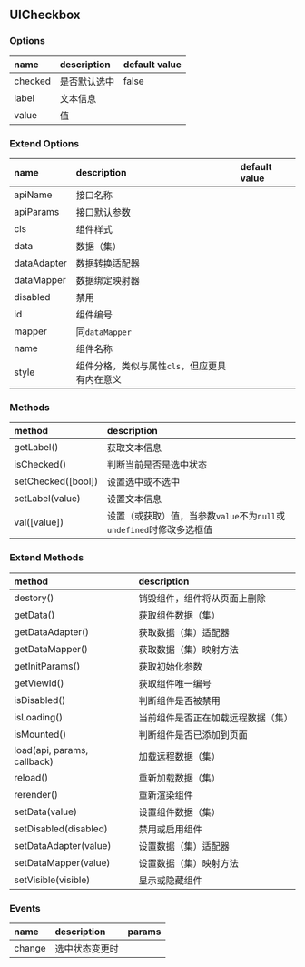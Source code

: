 ## UICheckbox

### Options
| name | description | default value |
| :--- | :--- | :--- |
| checked | 是否默认选中 | false |
| label | 文本信息 |
| value | 值 |

### Extend Options
| name | description | default value |
| :--- | :--- | :--- |
| apiName | 接口名称 |
| apiParams | 接口默认参数 |
| cls | 组件样式 |
| data | 数据（集） |
| dataAdapter | 数据转换适配器 |
| dataMapper | 数据绑定映射器 |
| disabled | 禁用 |
| id | 组件编号 |
| mapper | 同`dataMapper` |
| name | 组件名称 |
| style | 组件分格，类似与属性`cls`，但应更具有内在意义 |

### Methods
| method | description |
| :--- | :--- |
| getLabel() | 获取文本信息 |
| isChecked() | 判断当前是否是选中状态 |
| setChecked([bool]) | 设置选中或不选中 |
| setLabel(value) | 设置文本信息 |
| val([value]) | 设置（或获取）值，当参数`value`不为`null`或`undefined`时修改多选框值 |

### Extend Methods
| method | description |
| :--- | :--- |
| destory() | 销毁组件，组件将从页面上删除 |
| getData() | 获取组件数据（集） |
| getDataAdapter() | 获取数据（集）适配器 |
| getDataMapper() | 获取数据（集）映射方法 |
| getInitParams() | 获取初始化参数 |
| getViewId() | 获取组件唯一编号 |
| isDisabled() | 判断组件是否被禁用 |
| isLoading() | 当前组件是否正在加载远程数据（集） |
| isMounted() | 判断组件是否已添加到页面 |
| load(api, params, callback) | 加载远程数据（集） |
| reload() | 重新加载数据（集） |
| rerender() | 重新渲染组件 |
| setData(value) | 设置组件数据（集） |
| setDisabled(disabled) | 禁用或启用组件 |
| setDataAdapter(value) | 设置数据（集）适配器 |
| setDataMapper(value) | 设置数据（集）映射方法 |
| setVisible(visible) | 显示或隐藏组件 |

### Events
| name | description | params |
| :--- | :--- | :--- |
| change | 选中状态变更时 |
